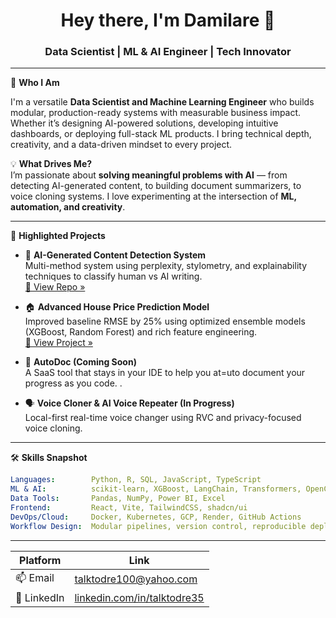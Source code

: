 <h1 align="center">Hey there, I'm Damilare 👋</h1>
<h3 align="center">Data Scientist | ML & AI Engineer | Tech Innovator</h3>

---

🎯 **Who I Am**

I'm a versatile **Data Scientist and Machine Learning Engineer** who builds modular, production-ready systems with measurable business impact. Whether it’s designing AI-powered solutions, developing intuitive dashboards, or deploying full-stack ML products. I bring technical depth, creativity, and a data-driven mindset to every project.

💡 **What Drives Me?**  
I’m passionate about **solving meaningful problems with AI** — from detecting AI-generated content, to building document summarizers, to voice cloning systems. I love experimenting at the intersection of **ML, automation, and creativity**.

---

🚀 **Highlighted Projects**

- 🧠 **AI-Generated Content Detection System**  
  Multi-method system using perplexity, stylometry, and explainability techniques to classify human vs AI writing.  
  [🔗 View Repo »](https://github.com/Talktodre-ops/AI-detection-System)

- 🏠 **Advanced House Price Prediction Model**  
  Improved baseline RMSE by 25% using optimized ensemble models (XGBoost, Random Forest) and rich feature engineering.  
  [🔗 View Project »](https://github.com/Talktodre-ops/House-Price-Prediction)

- 📄 **AutoDoc (Coming Soon)**  
  A SaaS tool that stays in your IDE to help you at=uto document your progress as you code. .

- 🗣️ **Voice Cloner & AI Voice Repeater (In Progress)**  
  Local-first real-time voice changer using RVC and privacy-focused voice cloning.

---

🛠️ **Skills Snapshot**

```yaml
Languages:        Python, R, SQL, JavaScript, TypeScript
ML & AI:          scikit-learn, XGBoost, LangChain, Transformers, OpenCV
Data Tools:       Pandas, NumPy, Power BI, Excel
Frontend:         React, Vite, TailwindCSS, shadcn/ui
DevOps/Cloud:     Docker, Kubernetes, GCP, Render, GitHub Actions
Workflow Design:  Modular pipelines, version control, reproducible deployments
```

---
| Platform     | Link                                                               |
| ------------ | ------------------------------------------------------------------ |
| 📫 Email     | [talktodre100@yahoo.com](mailto:talktodre100@yahoo.com)            |
| 💼 LinkedIn  | [linkedin.com/in/talktodre35](https://linkedin.com/in/talktodre35) |               |



